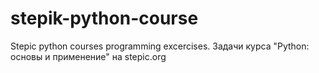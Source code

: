 # stepik-python-course
Stepic python courses programming excercises.
Задачи курса "Python: основы и применение" на stepic.org
